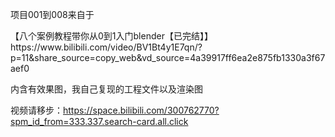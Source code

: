 项目001到008来自于
<p>【八个案例教程带你从0到1入门blender【已完结】】 https://www.bilibili.com/video/BV1Bt4y1E7qn/?p=11&share_source=copy_web&vd_source=4a39917ff6ea2e875fb1330a3f67aef0


内含有效果图，我自己复现的工程文件以及渲染图

视频请移步：https://space.bilibili.com/300762770?spm_id_from=333.337.search-card.all.click</p>
